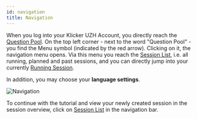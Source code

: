 ```yaml
---
id: navigation
title: Navigation
---
```


When you log into your Klicker UZH Account, you directly reach the [Question Pool](question_pool.md). On the top left corner - next to the word "Question Pool" - you find the Menu symbol (indicated by the red arrow). Clicking on it, the navigation menu opens. Via this menu you reach the [Session List](session_list.md), i.e. all running, planned and past sessions, and you can directly jump into your currently [Running Session](session_running.md).

In addition, you may choose your **language settings**.

![Navigation](/img/navigation.png)

To continue with the tutorial and view your newly created session in the session overview, click on [Session List](session_list.md) in the navigation bar.
